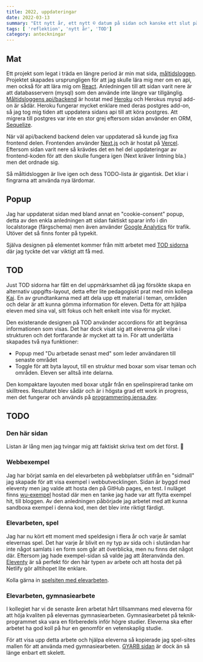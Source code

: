 ```yaml
---
title: 2022, uppdateringar
date: 2022-03-13
summary: "Ett nytt år, ett nytt © datum på sidan och kanske ett slut på pandemin. Det här är en kort uppdatering om den här sidan och vad jag har arbetat med."
tags: [ 'reflektion', 'nytt år', 'TOD']
category: anteckningar
---
```


## Mat

Ett projekt som legat i träda en längre period är min mat sida, [måltidsloggen](https://mat-jensnti.vercel.app/). Projektet skapades ursprungligen för att jag skulle lära mig mer om en api, men också för att lära mig om [React](https://reactjs.org/). Anledningen till att sidan varit nere är att databasservern (mysql) som den använde inte längre var tillgänglig. [Måltidsloggens api/backend](https://github.com/jensadev/mat) är hostat med [Heroku](https://www.heroku.com/) och Herokus mysql add-on är sådär. Heroku fungerar mycket enklare med deras postgres add-on, så jag tog mig tiden att uppdatera sidans api till att köra postgres. Att migrera till postgres var inte en stor grej eftersom sidan använder en ORM, [Sequelize](https://sequelize.org/).

När väl api/backend backend delen var uppdaterad så kunde jag fixa frontend delen. Frontenden använder [Next.js](https://nextjs.org/) och är hostat på [Vercel](https://vercel.com). Eftersom sidan varit nere så krävdes det en hel del uppdateringar av frontend-koden för att den skulle fungera igen (Next kräver lintning bla.) men det ordnade sig.

Så måltidsloggen är live igen och dess TODO-lista är gigantisk. Det kliar i fingrarna att använda nya lärdomar.

## Popup

Jag har uppdaterat sidan med bland annat en "cookie-consent" popup, detta av den enkla anledningen att sidan faktiskt sparar info i din localstorage (färgschema) men även använder [Google Analytics](https://analytics.google.com/analytics/web/) för trafik. Utöver det så finns fonter på typekit.

Själva designen på elementet kommer från mitt arbetet med [TOD sidorna](https://programmering.jensa.dev/) där jag tyckte det var viktigt att få med. 

## TOD

Just TOD sidorna har fått en del uppmärksamhet då jag försökte skapa en alternativ uppgifts-layout, detta efter lite pedagogiskt prat med min kollega [Kaj](https://github.com/KajSchmidt). En av grundtankarna med att dela upp ett material i teman, områden och delar är att kunna gömma information för eleven. Detta för att hjälpa eleven med sina val, sitt fokus och helt enkelt inte visa för mycket.

Den existerande designen på TOD använder accordions för att begränsa informationen som visas. Det har dock visat sig att eleverna går vilse i strukturen och det fortfarande är mycket att ta in. För att underlätta skapades två nya funktioner:

* Popup med "Du arbetade senast med" som leder användaren till senaste området
* Toggle för att byta layout, till en struktur med boxar som visar teman och områden. Eleven ser alltså inte delarna.

Den kompaktare layouten med boxar utgår från en spelinspirerad tanke om skilltrees. Resultatet blev sådär och är i högsta grad ett work in progress, men det fungerar och används på [programmering.jensa.dev](https://programmering.jensa.dev/).

## TODO

### Den här sidan

Listan är lång men jag tvingar mig att faktiskt skriva text om det först. 🙂

### Webbexempel

Jag har börjat samla en del elevarbeten på webbplatser utifrån en "sidmall" jag skapade för att visa exempel i webbutvecklingen. Sidan är byggd med eleventy men jag valde att hosta den på GitHub pages, en test. I nuläget finns [wu-exempel](https://jensadev.github.io/wu-exempel/) hostad där men en tanke jag hade var att flytta exempel hit, till bloggen. Av den anledningen påbörjade jag arbetet med att kunna sandboxa exempel i denna kod, men det blev inte riktigt färdigt.

### Elevarbeten, spel

Jag har nu kört ett moment med speldesign i flera år och varje år samlat elevernas spel. Det har varje år blivit en ny typ av sida och i slutändan har inte något samlats i en form som går att överblicka, men nu finns det något där. Eftersom jag hade exempel-sidan så valde jag att återanvända den. [Eleventy](https://www.11ty.dev/) är så perfekt för den här typen av arbete och att hosta det på Netlify gör alltihopet lite enklare.

Kolla gärna in [spelsiten med elevarbeten](https://spelsite.netlify.app/).

### Elevarbeten, gymnasiearbete

I kollegiet har vi de senaste åren arbetat hårt tillsammans med eleverna för att höja kvaliten på elevernas gymnasiearbeten. Gymnasiearbetet på teknik-programmet ska vara en förberedels inför högre studier. Eleverna ska efter arbetet ha god koll på hur en  genomför en vetenskaplig studie.

För att visa upp detta arbete och hjälpa eleverna så kopierade jag spel-sites mallen för att använda med gymnasiearbeten. [GYARB sidan](https://gyarb.netlify.app/2022/) är dock än så länge enbart ett skelett.

